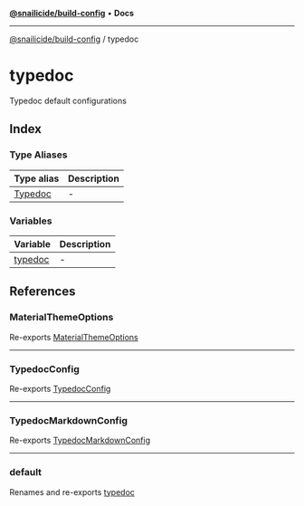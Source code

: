 [**@snailicide/build-config**](../README.md) • **Docs**

---

[@snailicide/build-config](../README.md) / typedoc

# typedoc

Typedoc default configurations

## Index

### Type Aliases

| Type alias                         | Description |
| ---------------------------------- | ----------- |
| [Typedoc](type-aliases/Typedoc.md) | -           |

### Variables

| Variable                        | Description |
| ------------------------------- | ----------- |
| [typedoc](variables/typedoc.md) | -           |

## References

### MaterialThemeOptions

Re-exports [MaterialThemeOptions](../index/type-aliases/MaterialThemeOptions.md)

---

### TypedocConfig

Re-exports [TypedocConfig](../index/type-aliases/TypedocConfig.md)

---

### TypedocMarkdownConfig

Re-exports [TypedocMarkdownConfig](../index/type-aliases/TypedocMarkdownConfig.md)

---

### default

Renames and re-exports [typedoc](variables/typedoc.md)
